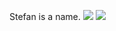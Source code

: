 <!--![Stefans' github stats](https://github-readme-stats.vercel.app/api?username=sthagen)-->
<!--![](https://github-readme-stats.vercel.app/api?username=sthagen&show_icons=true&count_private=true&theme=highcontrast&hide_border=true&bg_color=112034)-->
<!--![](https://github-readme-stats.vercel.app/api/top-langs/?username=sthagen&hide=html&langs_count=8&layout=compact&theme=highcontrast&hide_border=true&bg_color=112034)-->
Stefan is a name.
<img src="https://github-readme-stats.vercel.app/api?username=sthagen&show_icons=true" />
<img src="https://github-readme-stats.vercel.app/api/top-langs/?username=sthagen&layout=compact" />
